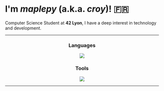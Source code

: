 # I'm _maplepy_ (a.k.a. *croy*)! 🇫🇷

Computer Science Student at **42 Lyon**, I have a deep interest in technology and development.

---

<div align="center">
  <h3>Languages</h3>
    <a href="https://github.com/42-tronc">
      <img src="https://skillicons.dev/icons?i=bash,c,cpp,python,html,css,js" />
    </a>
  <h3>Tools</h3>
    <a href="https://github.com/42-tronc">
      <img src="https://skillicons.dev/icons?i=linux,vim,neovim,vscode,vscodium,docker,git,github,githubactions,md,wordpress" />
    </a>
</div>

---
